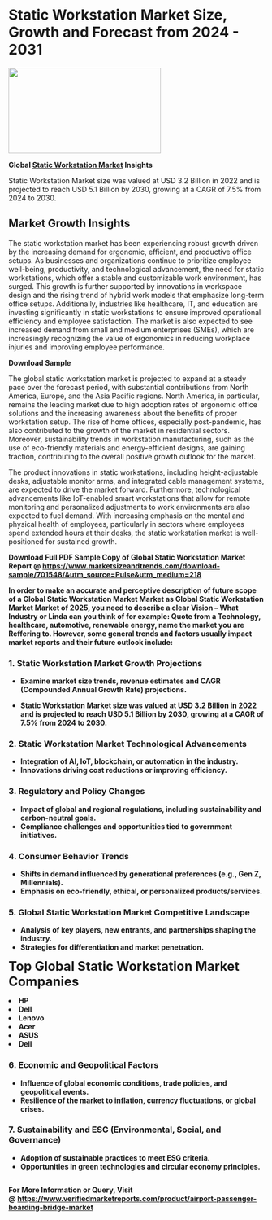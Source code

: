<H1>Static Workstation Market Size, Growth and Forecast from 2024 - 2031</H1><img class="aligncenter size-medium wp-image-584254" src="https://thirdeyenews.in/wp-content/uploads/2024/09/Global-Market-Research-300x168.jpeg" alt="" width="300" height="168" /><p><strong>Global&nbsp;<a href="https://www.marketsizeandtrends.com/download-sample/701548/&amp;utm_source=Pulse&amp;utm_medium=218">Static Workstation Market</a> Insights</strong></p><p>Static Workstation Market size was valued at USD 3.2 Billion in 2022 and is projected to reach USD 5.1 Billion by 2030, growing at a CAGR of 7.5% from 2024 to 2030.</p><p><h2>Market Growth Insights</h2> <p>The static workstation market has been experiencing robust growth driven by the increasing demand for ergonomic, efficient, and productive office setups. As businesses and organizations continue to prioritize employee well-being, productivity, and technological advancement, the need for static workstations, which offer a stable and customizable work environment, has surged. This growth is further supported by innovations in workspace design and the rising trend of hybrid work models that emphasize long-term office setups. Additionally, industries like healthcare, IT, and education are investing significantly in static workstations to ensure improved operational efficiency and employee satisfaction. The market is also expected to see increased demand from small and medium enterprises (SMEs), which are increasingly recognizing the value of ergonomics in reducing workplace injuries and improving employee performance.</p> <p><strong>Download Sample</strong></p> <p>The global static workstation market is projected to expand at a steady pace over the forecast period, with substantial contributions from North America, Europe, and the Asia Pacific regions. North America, in particular, remains the leading market due to high adoption rates of ergonomic office solutions and the increasing awareness about the benefits of proper workstation setup. The rise of home offices, especially post-pandemic, has also contributed to the growth of the market in residential sectors. Moreover, sustainability trends in workstation manufacturing, such as the use of eco-friendly materials and energy-efficient designs, are gaining traction, contributing to the overall positive growth outlook for the market.</p> <p>The product innovations in static workstations, including height-adjustable desks, adjustable monitor arms, and integrated cable management systems, are expected to drive the market forward. Furthermore, technological advancements like IoT-enabled smart workstations that allow for remote monitoring and personalized adjustments to work environments are also expected to fuel demand. With increasing emphasis on the mental and physical health of employees, particularly in sectors where employees spend extended hours at their desks, the static workstation market is well-positioned for sustained growth.</p> <p><strong></p><p><span class=""><strong>Download Full PDF Sample Copy of Global Static Workstation Market Report</strong> @ <a href="https://www.marketsizeandtrends.com/download-sample/701548/&amp;utm_source=Pulse&amp;utm_medium=218" target="_blank">https://www.marketsizeandtrends.com/download-sample/701548/&amp;utm_source=Pulse&amp;utm_medium=218</a></span></p><p>In order to make an accurate and perceptive description of future scope of a Global&nbsp;Static Workstation Market Market as Global&nbsp;Static Workstation Market Market of 2025, you need to describe a clear Vision &ndash; What Industry or Linda can you think of for example: Quote from a Technology, healthcare, automotive, renewable energy, name the market you are Reffering to. However, some general trends and factors usually impact market reports and their future outlook include:</p><h3>1.&nbsp;<strong>Static Workstation Market Growth Projections</strong></h3><ul><li>Examine market size trends, revenue estimates and CAGR (Compounded Annual Growth Rate) projections.</li><li><p>Static Workstation Market size was valued at USD 3.2 Billion in 2022 and is projected to reach USD 5.1 Billion by 2030, growing at a CAGR of 7.5% from 2024 to 2030.</p></li></ul><h3>2.&nbsp;<strong>Static Workstation Market Technological Advancements</strong></h3><ul><li>Integration of AI, IoT, blockchain, or automation in the industry.</li><li>Innovations driving cost reductions or improving efficiency.</li></ul><h3>3.&nbsp;<strong>Regulatory and Policy Changes</strong></h3><ul><li>Impact of global and regional regulations, including sustainability and carbon-neutral goals.</li><li>Compliance challenges and opportunities tied to government initiatives.</li></ul><h3>4.&nbsp;<strong>Consumer Behavior Trends</strong></h3><ul><li>Shifts in demand influenced by generational preferences (e.g., Gen Z, Millennials).</li><li>Emphasis on eco-friendly, ethical, or personalized products/services.</li></ul><h3>5.&nbsp;<strong>Global Static Workstation Market Competitive Landscape</strong></h3><ul><li>Analysis of key players, new entrants, and partnerships shaping the industry.</li><li>Strategies for differentiation and market penetration.</li></ul><p data-pm-slice="1 1 []"><span style="color: inherit; font-family: inherit; font-size: 25px;">Top Global Static Workstation Market Companies</span></p><div class="" data-test-id=""><p><li>HP</li><li> Dell</li><li> Lenovo</li><li> Acer</li><li> ASUS</li><li> Dell</li></p></div><h3>6.&nbsp;<strong>Economic and Geopolitical Factors</strong></h3><ul><li>Influence of global economic conditions, trade policies, and geopolitical events.</li><li>Resilience of the market to inflation, currency fluctuations, or global crises.</li></ul><h3>7.&nbsp;<strong>Sustainability and ESG (Environmental, Social, and Governance)</strong></h3><ul><li>Adoption of sustainable practices to meet ESG criteria.</li><li>Opportunities in green technologies and circular economy principles.</li></ul><h2><strong style="font-size: 14px;">For More Information or Query, Visit @&nbsp;</strong><a style="background-color: #ffffff; font-size: 14px;" href="https://www.marketsizeandtrends.com/report/static-workstation-market/" target="_blank">https://www.verifiedmarketreports.com/product/airport-passenger-boarding-bridge-market</a></h2>
